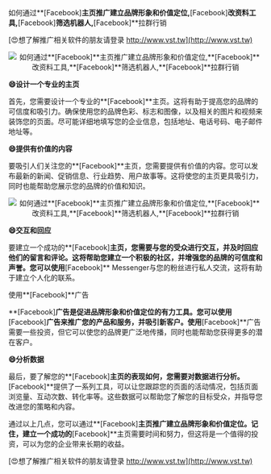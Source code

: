 如何通过**[Facebook]**主页推广建立品牌形象和价值定位,**[Facebook]**改资料工具,**[Facebook]**筛选机器人,**[Facebook]**拉群行销

[😍想了解推广相关软件的朋友请登录 http://www.vst.tw](http://www.vst.tw)

 <center><img src="https://vst.tw/MP4/tuiguang/png/8.png" alt="如何通过**[Facebook]**主页推广建立品牌形象和价值定位,**[Facebook]**改资料工具,**[Facebook]**筛选机器人,**[Facebook]**拉群行销"></center>

**😄设计一个专业的主页**

首先，您需要设计一个专业的**[Facebook]**主页。这将有助于提高您的品牌的可信度和吸引力。确保使用您的品牌色彩、标志和图像，以及相关的图片和视频来装饰您的页面。尽可能详细地填写您的企业信息，包括地址、电话号码、电子邮件地址等。

**😄提供有价值的内容**

要吸引人们关注您的**[Facebook]**主页，您需要提供有价值的内容。您可以发布最新的新闻、促销信息、行业趋势、用户故事等。这将使您的主页更具吸引力，同时也能帮助您展示您的品牌的价值和知识。

 <center><img src="https://vst.tw/MP4/tuiguang/png/4.png" alt="如何通过**[Facebook]**主页推广建立品牌形象和价值定位,**[Facebook]**改资料工具,**[Facebook]**筛选机器人,**[Facebook]**拉群行销"></center>

**😄交互和回应**

要建立一个成功的**[Facebook]**主页，您需要与您的受众进行交互，并及时回应他们的留言和评论。这将帮助您建立一个积极的社区，并增强您的品牌的可信度和声誉。您可以使用**[Facebook]** Messenger与您的粉丝进行私人交流，这将有助于建立个人化的联系。

使用**[Facebook]**广告

**[Facebook]**广告是促进品牌形象和价值定位的有力工具。您可以使用**[Facebook]**广告来推广您的产品和服务，并吸引新客户。使用**[Facebook]**广告需要一些投资，但它可以使您的品牌更广泛地传播，同时也能帮助您获得更多的潜在客户。

**😄分析数据**

最后，要了解您的**[Facebook]**主页的表现如何，您需要对数据进行分析。**[Facebook]**提供了一系列工具，可以让您跟踪您的页面的活动情况，包括页面浏览量、互动次数、转化率等。这些数据可以帮助您了解您的目标受众，并指导您改进您的策略和内容。

通过以上几点，您可以通过**[Facebook]**主页推广建立品牌形象和价值定位。记住，建立一个成功的**[Facebook]**主页需要时间和努力，但这将是一个值得的投资，可以为您的企业带来长期的收益。

[😍想了解推广相关软件的朋友请登录 http://www.vst.tw](http://www.vst.tw)



